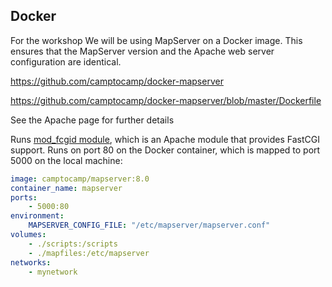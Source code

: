 ## Docker

For the workshop We will be using MapServer on a Docker image. This ensures
that the MapServer version and the Apache web server configuration are identical.


https://github.com/camptocamp/docker-mapserver



https://github.com/camptocamp/docker-mapserver/blob/master/Dockerfile

See the Apache page for further details

Runs [mod_fcgid module](https://httpd.apache.org/mod_fcgid/), which is an Apache module that provides FastCGI support.
Runs on port 80 on the Docker container, which is mapped to port 5000 on the local machine:

```yaml
image: camptocamp/mapserver:8.0
container_name: mapserver
ports:
    - 5000:80
environment:
    MAPSERVER_CONFIG_FILE: "/etc/mapserver/mapserver.conf"
volumes:
    - ./scripts:/scripts
    - ./mapfiles:/etc/mapserver
networks:
    - mynetwork
```